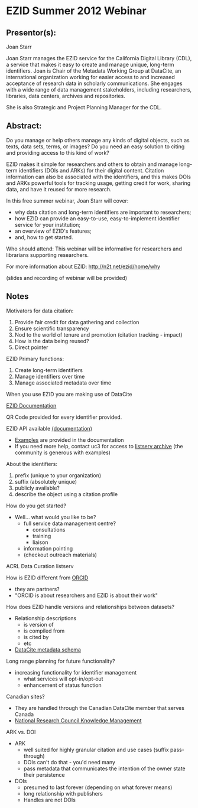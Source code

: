 EZID Summer 2012 Webinar 
===

Presentor(s):
---

Joan Starr

Joan Starr manages the EZID service for the California Digital Library (CDL), a service that makes it easy to create and manage unique, long-term identifiers. Joan is Chair of the Metadata Working Group at DataCite, an international organization working for easier access to and increased acceptance of research data in scholarly communications. She engages with a wide range of data management stakeholders, including researchers, libraries, data centers, archives and repositories.

She is also Strategic and Project Planning Manager for the CDL.


Abstract:
---

Do you manage or help others manage any kinds of digital objects, such as texts, data sets, terms, or images? Do you need an easy solution to citing and providing access to this kind of work? 


EZID makes it simple for researchers and others to obtain and manage long-term identifiers (DOIs and ARKs) for their digital content. Citation information can also be associated with the identifiers, and this makes DOIs and ARKs powerful tools for tracking usage, getting credit for work, sharing data, and have it reused for more research.


In this free summer webinar, Joan Starr will cover:
  * why data citation and long-term identifiers are important to researchers;
  * how EZID can provide an easy-to-use, easy-to-implement identifier service for your institution;
  * an overview of EZID's features;
  * and, how to get started.


Who should attend: This webinar will be informative for researchers and librarians supporting researchers.


For more information about EZID: http://n2t.net/ezid/home/why

(slides and recording of webinar will be provided)

Notes
---

Motivators for data citation:

1. Provide fair credit for data gathering and collection
2. Ensure scientific transparency
3. Nod to the world of tenure and promotion (citation tracking - impact)
4. How is the data being reused?
5. Direct pointer

EZID Primary functions:

1. Create long-term identifiers
2. Manage identifiers over time
3. Manage associated metadata over time

When you use EZID you are making use of DataCite

[EZID Documentation](http://n2t.net/ezid)

QR Code provided for every identifier provided. 

EZID API available [(documentation)]( http://n2t.net/ezid/doc/apidoc.html)

* [Examples](http://n2t.net/ezid/doc/apidoc.html) are provided in the documentation
* If you need more help, contact uc3 for access to [listserv archive]( http://listserv.ucop.edu/cgi-bin/wa.exe?A0=EZID-L&t=&X=4B53E71095E3323834) (the community is generous with examples)

About the identifiers:

1. prefix (unique to your organization)
2. suffix (absolutely unique)
3. publicly available?
4. describe the object using a citation profile

How do you get started?

* Well... what would you like to be?
  * full service data management centre?
    * consultations
    * training
    * liaison
  * information pointing
  * (checkout outreach materials)

ACRL Data Curation listserv

How is EZID different from [ORCID](http://about.orcid.org/)

* they are partners?
* "ORCID is about researchers and EZID is about their work"

How does EZID handle versions and relationships between datasets?

* Relationship descriptions
  * is version of
  * is compiled from
  * is cited by
  * etc
* [DataCite metadata schema](http://schema.datacite.org/meta/kernel-2.2/index.html)

Long range planning for future functionality?

* increasing functionality for identifier management
  * what services will opt-in/opt-out
  * enhancement of status function

Canadian sites?

* They are handled through the Canadian DataCite member that serves Canada
* [National Research Council Knowledge Management](http://cisti-icist.nrc-cnrc.gc.ca/eng/ibp/cisti/index.html)

ARK vs. DOI

* ARK
  * well suited for highly granular citation and use cases (suffix pass-through)
  * DOIs can't do that - you'd need many
  * pass metadata that communicates the intention of the owner state their persistence
* DOIs
  * presumed to last forever (depending on what forever means)
  * long relationship with publishers
  * Handles are not DOIs
